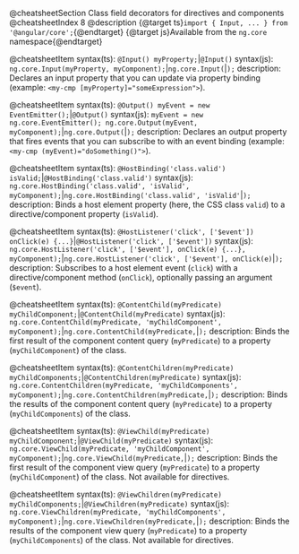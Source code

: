 @cheatsheetSection
Class field decorators for directives and components
@cheatsheetIndex 8
@description
{@target ts}`import { Input, ... } from '@angular/core';`{@endtarget}
{@target js}Available from the `ng.core` namespace{@endtarget}

@cheatsheetItem
syntax(ts):
`@Input() myProperty;`|`@Input()`
syntax(js):
`ng.core.Input(myProperty, myComponent);`|`ng.core.Input(`|`);`
description:
Declares an input property that you can update via property binding (example:
`<my-cmp [myProperty]="someExpression">`).


@cheatsheetItem
syntax(ts):
`@Output() myEvent = new EventEmitter();`|`@Output()`
syntax(js):
`myEvent = new ng.core.EventEmitter();
ng.core.Output(myEvent, myComponent);`|`ng.core.Output(`|`);`
description:
Declares an output property that fires events that you can subscribe to with an event binding (example: `<my-cmp (myEvent)="doSomething()">`).


@cheatsheetItem
syntax(ts):
`@HostBinding('class.valid') isValid;`|`@HostBinding('class.valid')`
syntax(js):
`ng.core.HostBinding('class.valid',
    'isValid', myComponent);`|`ng.core.HostBinding('class.valid', 'isValid'`|`);`
description:
Binds a host element property (here, the CSS class `valid`) to a directive/component property (`isValid`).



@cheatsheetItem
syntax(ts):
`@HostListener('click', ['$event']) onClick(e) {...}`|`@HostListener('click', ['$event'])`
syntax(js):
`ng.core.HostListener('click',
    ['$event'], onClick(e) {...}, myComponent);`|`ng.core.HostListener('click', ['$event'], onClick(e)`|`);`
description:
Subscribes to a host element event (`click`) with a directive/component method (`onClick`), optionally passing an argument (`$event`).


@cheatsheetItem
syntax(ts):
`@ContentChild(myPredicate) myChildComponent;`|`@ContentChild(myPredicate)`
syntax(js):
`ng.core.ContentChild(myPredicate,
    'myChildComponent', myComponent);`|`ng.core.ContentChild(myPredicate,`|`);`
description:
Binds the first result of the component content query (`myPredicate`) to a property (`myChildComponent`) of the class.


@cheatsheetItem
syntax(ts):
`@ContentChildren(myPredicate) myChildComponents;`|`@ContentChildren(myPredicate)`
syntax(js):
`ng.core.ContentChildren(myPredicate,
    'myChildComponents', myComponent);`|`ng.core.ContentChildren(myPredicate,`|`);`
description:
Binds the results of the component content query (`myPredicate`) to a property (`myChildComponents`) of the class.


@cheatsheetItem
syntax(ts):
`@ViewChild(myPredicate) myChildComponent;`|`@ViewChild(myPredicate)`
syntax(js):
`ng.core.ViewChild(myPredicate,
    'myChildComponent', myComponent);`|`ng.core.ViewChild(myPredicate,`|`);`
description:
Binds the first result of the component view query (`myPredicate`) to a property (`myChildComponent`) of the class. Not available for directives.


@cheatsheetItem
syntax(ts):
`@ViewChildren(myPredicate) myChildComponents;`|`@ViewChildren(myPredicate)`
syntax(js):
`ng.core.ViewChildren(myPredicate,
    'myChildComponents', myComponent);`|`ng.core.ViewChildren(myPredicate,`|`);`
description:
Binds the results of the component view query (`myPredicate`) to a property (`myChildComponents`) of the class. Not available for directives.
